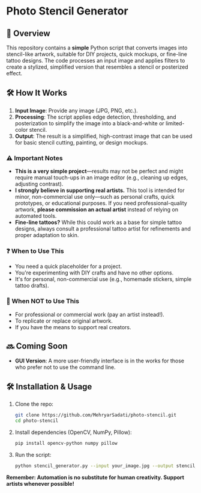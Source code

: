 # Photo Stencil Generator  

## 📝 Overview  
This repository contains a **simple** Python script that converts images into stencil-like artwork, suitable for DIY projects, quick mockups, or fine-line tattoo designs. The code processes an input image and applies filters to create a stylized, simplified version that resembles a stencil or posterized effect.  

## 🛠 How It Works  
1. **Input Image**: Provide any image (JPG, PNG, etc.).  
2. **Processing**: The script applies edge detection, thresholding, and posterization to simplify the image into a black-and-white or limited-color stencil.  
3. **Output**: The result is a simplified, high-contrast image that can be used for basic stencil cutting, painting, or design mockups.  

### ⚠️ Important Notes  
- **This is a very simple project**—results may not be perfect and might require manual touch-ups in an image editor (e.g., cleaning up edges, adjusting contrast).  
- **I strongly believe in supporting real artists.** This tool is intended for minor, non-commercial use only—such as personal crafts, quick prototypes, or educational purposes. If you need professional-quality artwork, **please commission an actual artist** instead of relying on automated tools.  
- **Fine-line tattoos?** While this could work as a base for simple tattoo designs, always consult a professional tattoo artist for refinements and proper adaptation to skin.  

### ❓ When to Use This  
- You need a quick placeholder for a project.  
- You're experimenting with DIY crafts and have no other options.  
- It's for personal, non-commercial use (e.g., homemade stickers, simple tattoo drafts).  

### 🚫 When NOT to Use This  
- For professional or commercial work (pay an artist instead!).  
- To replicate or replace original artwork.  
- If you have the means to support real creators.  

## 🔜 Coming Soon  
- **GUI Version**: A more user-friendly interface is in the works for those who prefer not to use the command line.  

## 🛠 Installation & Usage  
1. Clone the repo:  
   ```bash  
   git clone https://github.com/MehryarSadati/photo-stencil.git  
   cd photo-stencil  
   ```  
2. Install dependencies (OpenCV, NumPy, Pillow):  
   ```bash  
   pip install opencv-python numpy pillow 
   ```  
3. Run the script:  
   ```bash  
   python stencil_generator.py --input your_image.jpg --output stencil_result.png  
   ```  

**Remember: Automation is no substitute for human creativity. Support artists whenever possible!** 
